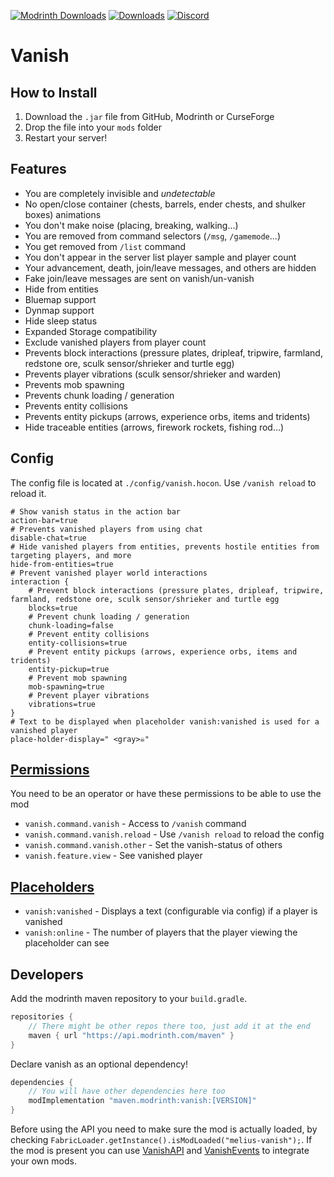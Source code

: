 [![Modrinth Downloads](https://img.shields.io/modrinth/dt/UL4bJFDY?label=Modrinth&logo=Modrinth)](https://modrinth.com/mod/vanish)
[![Downloads](https://cf.way2muchnoise.eu/676275.svg)](https://www.curseforge.com/minecraft/mc-mods/meliusvanish)
[![Discord](https://img.shields.io/discord/904419828192927885.svg?logo=discord)](https://discord.gg/HeZayd6SxF)
# Vanish

## How to Install
1. Download the `.jar` file from GitHub, Modrinth or CurseForge
2. Drop the file into your `mods` folder
3. Restart your server!

## Features
- You are completely invisible and *undetectable*
- No open/close container (chests, barrels, ender chests, and shulker boxes) animations
- You don't make noise (placing, breaking, walking...)
- You are removed from command selectors (`/msg`, `/gamemode`...)
- You get removed from `/list` command
- You don't appear in the server list player sample and player count
- Your advancement, death, join/leave messages, and others are hidden
- Fake join/leave messages are sent on vanish/un-vanish
- Hide from entities
- Bluemap support
- Dynmap support
- Hide sleep status
- Expanded Storage compatibility
- Exclude vanished players from player count
- Prevents block interactions (pressure plates, dripleaf, tripwire, farmland, redstone ore, sculk sensor/shrieker and turtle egg)
- Prevents player vibrations (sculk sensor/shrieker and warden)
- Prevents mob spawning
- Prevents chunk loading / generation
- Prevents entity collisions
- Prevents entity pickups (arrows, experience orbs, items and tridents)
- Hide traceable entities (arrows, firework rockets, fishing rod...)

## Config
The config file is located at `./config/vanish.hocon`. Use `/vanish reload` to reload it.
```hocon
# Show vanish status in the action bar
action-bar=true
# Prevents vanished players from using chat
disable-chat=true
# Hide vanished players from entities, prevents hostile entities from targeting players, and more
hide-from-entities=true
# Prevent vanished player world interactions
interaction {
    # Prevent block interactions (pressure plates, dripleaf, tripwire, farmland, redstone ore, sculk sensor/shrieker and turtle egg
    blocks=true
    # Prevent chunk loading / generation
    chunk-loading=false
    # Prevent entity collisions
    entity-collisions=true
    # Prevent entity pickups (arrows, experience orbs, items and tridents)
    entity-pickup=true
    # Prevent mob spawning
    mob-spawning=true
    # Prevent player vibrations
    vibrations=true
}
# Text to be displayed when placeholder vanish:vanished is used for a vanished player
place-holder-display=" <gray>☠"

```

## [Permissions](https://github.com/lucko/fabric-permissions-api)
You need to be an operator or have these permissions to be able to use the mod
- `vanish.command.vanish` - Access to `/vanish` command
- `vanish.command.vanish.reload` - Use `/vanish reload` to reload the config
- `vanish.command.vanish.other` - Set the vanish-status of others
- `vanish.feature.view` - See vanished player

## [Placeholders](https://placeholders.pb4.eu/)
- `vanish:vanished` - Displays a text (configurable via config) if a player is vanished
- `vanish:online` - The number of players that the player viewing the placeholder can see

## Developers
Add the modrinth maven repository to your `build.gradle`.
```gradle
repositories {
    // There might be other repos there too, just add it at the end
    maven { url "https://api.modrinth.com/maven" }
}
```
Declare vanish as an optional dependency!
```gradle
dependencies {
    // You will have other dependencies here too
    modImplementation "maven.modrinth:vanish:[VERSION]"
}
```
Before using the API you need to make sure the mod is actually loaded, by checking `FabricLoader.getInstance().isModLoaded("melius-vanish");`. 
If the mod is present you can use [VanishAPI](src/main/java/me/drex/vanish/api/VanishAPI.java) and [VanishEvents](src/main/java/me/drex/vanish/api/VanishEvents.java) to integrate your own mods.

